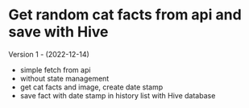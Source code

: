 # Get random cat facts from api and save with Hive

Version 1 - (2022-12-14)
- simple fetch from api
- without state management
- get cat facts and image, create date stamp
- save fact with date stamp in history list with Hive database
